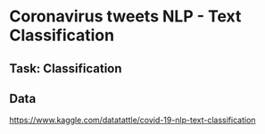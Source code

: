 # Coronavirus tweets NLP - Text Classification

## Task: Classification

## Data

https://www.kaggle.com/datatattle/covid-19-nlp-text-classification
